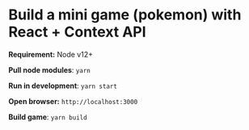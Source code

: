 
# Build a mini game (pokemon) with React + Context API

**Requirement:** Node v12+

**Pull node modules**: `yarn`

**Run in development**: `yarn start`

**Open browser:** `http://localhost:3000`

**Build game**: `yarn build`
